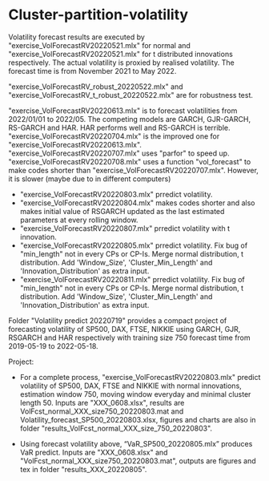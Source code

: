 # Cluster-partition-volatility

Volatility forecast results are executed by 
"exercise_VolForecastRV20220521.mlx" for normal and 
"exercise_VolForecastRV20220521.mlx" for t distributed innovations respectively. 
The actual volatility is proxied by realised volatility. The forecast time is from November 2021 to May 2022.

"exercise_VolForecastRV_robust_20220522.mlx" and "exercise_VolForecastRV_t_robust_20220522.mlx" are for robustness test.

"exercise_VolForecastRV20220613.mlx" is to forecast volatilities from 2022/01/01 to 2022/05. The competing models are GARCH, GJR-GARCH, RS-GARCH and HAR. HAR performs well and RS-GARCH is terrible.
"exercise_VolForecastRV20220704.mlx" is the improved one for "exercise_VolForecastRV20220613.mlx".
"exercise_VolForecastRV20220707.mlx" uses "parfor" to speed up. 
"exercise_VolForecastRV20220708.mlx" uses a function "vol_forecast" to make codes shorter than "exercise_VolForecastRV20220707.mlx". However, it is slower (maybe due to in different computers)

- "exercise_VolForecastRV20220803.mlx" prredict volatility.
- "exercise_VolForecastRV20220804.mlx" makes codes shorter and also makes initial value of RSGARCH updated as the last estimated parameters at every rolling window.
- "exercise_VolForecastRV20220807.mlx" prredict volatility with t innovation.
- "exercise_VolForecastRV20220805.mlx" prredict volatility. Fix bug of "min_length" not in every CPs or CP-Is. Merge normal distribution, t distribution. Add 'Window_Size', 'Cluster_Min_Length' and 'Innovation_Distribution' as extra input.
- "exercise_VolForecastRV20220811.mlx" prredict volatility. Fix bug of "min_length" not in every CPs or CP-Is. Merge normal distribution, t distribution. Add 'Window_Size', 'Cluster_Min_Length' and 'Innovation_Distribution' as extra input.


Folder "Volatility predict 20220719" provides a compact project of forecasting volatility of SP500, DAX, FTSE, NIKKIE using GARCH, GJR, RSGARCH and HAR respectively with training size 750 forecast time from 2019-05-19 to 2022-05-18.

Project:

- For a complete process, "exercise_VolForecastRV20220803.mlx" predict volatility of SP500, DAX, FTSE and NIKKIE with normal innovations, estimation window 750, moving window everyday and minimal cluster length 50. Inputs are "XXX_0608.xlsx", results are VolFcst_normal_XXX_size750_20220803.mat and Volatility_forecast_SP500_20220803.xlsx, figures and charts are also in folder "results_VolFcst_normal_XXX_size_750_20220803". 

- Using forecast volatility above, “VaR_SP500_20220805.mlx” produces VaR predict. Inputs are "XXX_0608.xlsx" and "VolFcst_normal_XXX_size750_20220803.mat", outputs are figures and tex in folder "results_XXX_20220805".
